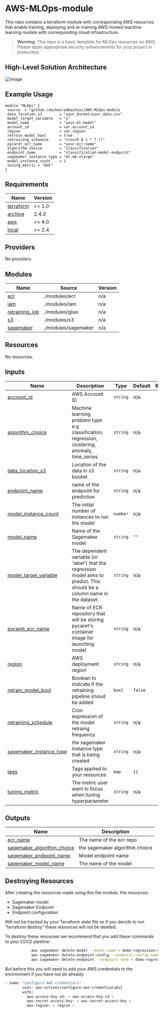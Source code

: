 # AWS-MLOps-module
This repo contains a terraform module with corresponding AWS resources that enable training, deploying and re-training AWS-hosted machine learning models with corresponding cloud infrastructure.

>  **Warning**: This repo is a basic template for MLOps resources on AWS. Please apply appropriate security enhancements for your project in production.

## High-Level Solution Architecture
![image](https://github.com/konradbachusz/AWS-MLOps-module/assets/104912687/12c4f1a0-573b-44a0-98f2-1256be64d19a)


## Example Usage

 ```
module "MLOps" {
  source  = "github.com/konradbachusz/AWS-MLOps-module
  data_location_s3        = "your_bucket/your_data.csv"
  model_target_variable   = "y"
  model_name              = "your-ml-model"
  account_id              = var.account_id
  region                  = var.region
  retrain_model_bool      = true
  retraining_schedule     = "cron(0 8 1 * ? *)"
  pycaret_ecr_name        = "your-ecr-name"
  algorithm_choice        = "classification"
  endpoint_name           = "classification-model-endpoint"
  sagemaker_instance_type = "ml.m4.xlarge"
  model_instance_count    = 1
  tuning_metric = "AUC"
} 
```

<!-- BEGIN_TF_DOCS -->
## Requirements

| Name | Version |
|------|---------|
| <a name="requirement_terraform"></a> [terraform](#requirement\_terraform) | >= 1.0 |
| <a name="requirement_archive"></a> [archive](#requirement\_archive) | 2.4.0 |
| <a name="requirement_aws"></a> [aws](#requirement\_aws) | >= 4.0 |
| <a name="requirement_local"></a> [local](#requirement\_local) | >= 2.4 |

## Providers

No providers.

## Modules

| Name | Source | Version |
|------|--------|---------|
| <a name="module_ecr"></a> [ecr](#module\_ecr) | ./modules/ecr | n/a |
| <a name="module_iam"></a> [iam](#module\_iam) | ./modules/iam | n/a |
| <a name="module_retraining_job"></a> [retraining\_job](#module\_retraining\_job) | ./modules/glue | n/a |
| <a name="module_s3"></a> [s3](#module\_s3) | ./modules/s3 | n/a |
| <a name="module_sagemaker"></a> [sagemaker](#module\_sagemaker) | ./modules/sagemaker | n/a |

## Resources

No resources.

## Inputs

| Name | Description | Type | Default | Required |
|------|-------------|------|---------|:--------:|
| <a name="input_account_id"></a> [account\_id](#input\_account\_id) | AWS Account ID | `string` | n/a | yes |
| <a name="input_algorithm_choice"></a> [algorithm\_choice](#input\_algorithm\_choice) | Machine learning problem type e.g classification, regression, clustering, anomaly, time\_series | `string` | n/a | yes |
| <a name="input_data_location_s3"></a> [data\_location\_s3](#input\_data\_location\_s3) | Location of the data in s3 bucket | `string` | n/a | yes |
| <a name="input_endpoint_name"></a> [endpoint\_name](#input\_endpoint\_name) | name of the endpoint for prediction | `string` | n/a | yes |
| <a name="input_model_instance_count"></a> [model\_instance\_count](#input\_model\_instance\_count) | The initial number of instances to run the model | `number` | n/a | yes |
| <a name="input_model_name"></a> [model\_name](#input\_model\_name) | Name of the Sagemaker model | `string` | `""` | no |
| <a name="input_model_target_variable"></a> [model\_target\_variable](#input\_model\_target\_variable) | The dependent variable (or 'label') that the regression model aims to predict. This should be a column name in the dataset. | `string` | n/a | yes |
| <a name="input_pycaret_ecr_name"></a> [pycaret\_ecr\_name](#input\_pycaret\_ecr\_name) | Name of ECR repository that will be storing pycaret's container image for launching model | `string` | n/a | yes |
| <a name="input_region"></a> [region](#input\_region) | AWS deployment region | `string` | n/a | yes |
| <a name="input_retrain_model_bool"></a> [retrain\_model\_bool](#input\_retrain\_model\_bool) | Boolean to indicate if the retraining pipeline shoud be added | `bool` | `false` | no |
| <a name="input_retraining_schedule"></a> [retraining\_schedule](#input\_retraining\_schedule) | Cron expression of the model retraing frequency | `string` | n/a | yes |
| <a name="input_sagemaker_instance_type"></a> [sagemaker\_instance\_type](#input\_sagemaker\_instance\_type) | the sagemaker instance type that is being created | `string` | n/a | yes |
| <a name="input_tags"></a> [tags](#input\_tags) | Tags applied to your resources | `map` | `{}` | no |
| <a name="input_tuning_metric"></a> [tuning\_metric](#input\_tuning\_metric) | The metric user want to focus when tuning hyperparameter | `string` | n/a | yes |

## Outputs

| Name | Description |
|------|-------------|
| <a name="output_ecr_name"></a> [ecr\_name](#output\_ecr\_name) | The name of the ecr repo |
| <a name="output_sagemaker_algorithm_choice"></a> [sagemaker\_algorithm\_choice](#output\_sagemaker\_algorithm\_choice) | the sagemaker algorithm choice |
| <a name="output_sagemaker_endpoint_name"></a> [sagemaker\_endpoint\_name](#output\_sagemaker\_endpoint\_name) | Model endpoint name |
| <a name="output_sagemaker_model_name"></a> [sagemaker\_model\_name](#output\_sagemaker\_model\_name) | The name of the model |

## Destroying Resources
After creating the resources made using this the module, the resources: 
- Sagemaker model 
- Sagemaker Endpoint  
- Endpoint configuration
  
Will not be tracked by your Terraform state file so if you decide to run "terraform destroy" these resources will not be deleted.

To destroy these resourses we recommend that you add these commands to your CI/CD pipeline:

```bash
            aws sagemaker delete-model --model-name < demo-regression-model >
            aws sagemaker delete-endpoint-config --endpoint-config-name < demo-regression-model-config >
            aws sagemaker delete-endpoint --endpoint-name < demo-regression-model >    
```

But before this you will need to add your AWS credentials to the environment if you have not do already:
```bash
- name: "Configure AWS credentials"
        uses: aws-actions/configure-aws-credentials@v1
        with:
          aws-access-key-id: < aws-access-key-id >
          aws-secret-access-key: < aws-secret-access-key >
          aws-region: < region >
```
<!-- END_TF_DOCS -->
